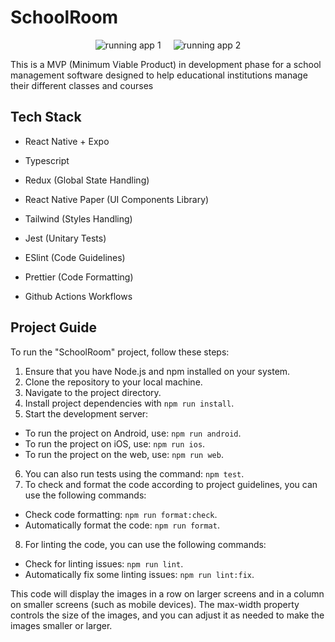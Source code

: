 <h1 id="schoolroom">SchoolRoom</h1>
<div class="image-container">
  <img src="https://raw.githubusercontent.com/gemanepa/rn-schoolroom/dev/assets/readme/1.gif" alt="running app 1">
  <img src="https://raw.githubusercontent.com/gemanepa/rn-schoolroom/dev/assets/readme/2.gif" alt="running app 2">
</div>
<p>This is a MVP (Minimum Viable Product) in development phase for a school management software designed to help educational institutions manage their different classes and courses</p>

<h2 id="tech-stack">Tech Stack</h2>
<ul>
<li><p>React Native + Expo</p></li>
<li><p>Typescript</p></li>
<li><p>Redux (Global State Handling)</p></li>
<li><p>React Native Paper (UI Components Library)</p></li>
<li><p>Tailwind (Styles Handling)</p></li>
<li><p>Jest (Unitary Tests)</p></li>
<li><p>ESlint (Code Guidelines)</p></li>
<li><p>Prettier (Code Formatting)</p></li>
<li><p>Github Actions Workflows</p></li>
</ul>

<h2 id="project-guide">Project Guide</h2>
<p>To run the "SchoolRoom" project, follow these steps:</p>
<ol>
<li>Ensure that you have Node.js and npm installed on your system.</li>
<li>Clone the repository to your local machine.</li>
<li>Navigate to the project directory.</li>
<li>Install project dependencies with <code>npm run install</code>.</li>
<li>Start the development server:</li>
</ol>
<ul>
<li>To run the project on Android, use: <code>npm run android</code>.</li>
<li>To run the project on iOS, use: <code>npm run ios</code>.</li>
<li>To run the project on the web, use: <code>npm run web</code>.</li>
</ul>
<ol start="6">
<li>You can also run tests using the command: <code>npm test</code>.</li>
<li>To check and format the code according to project guidelines, you can use the following commands:</li>
</ol>
<ul>
<li>Check code formatting: <code>npm run format:check</code>.</li>
<li>Automatically format the code: <code>npm run format</code>.</li>
</ul>
<ol start="8">
<li>For linting the code, you can use the following commands:</li>
</ol>
<ul>
<li>Check for linting issues: <code>npm run lint</code>.</li>
<li>Automatically fix some linting issues: <code>npm run lint:fix</code>.</li>
</ul>

<style>
  .image-container {
    display: flex;
    flex-direction: row;
    justify-content: center;
  }

  .image-container img {
    max-width: 50%; /* You can adjust this value as needed */
    height: auto;
    margin: 0 10px; /* Adjust the margin for spacing between the images */
  }

  @media (max-width: 768px) {
    .image-container {
      flex-direction: column;
      align-items: center;
    }
  }
</style>

This code will display the images in a row on larger screens and in a column on smaller screens (such as mobile devices). The max-width property controls the size of the images, and you can adjust it as needed to make the images smaller or larger.
